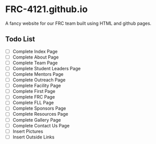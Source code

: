 FRC-4121.github.io
==================
A fancy website for our FRC team built using HTML and github pages.

## Todo List
* [ ] Complete Index Page
* [ ] Complete About Page
* [ ] Complete Team Page
* [ ] Complete Student Leaders Page
* [ ] Complete Mentors Page
* [ ] Complete Outreach Page
* [ ] Complete Facility Page
* [ ] Complete First Page
* [ ] Complete FRC Page
* [ ] Complete FLL Page
* [ ] Complete Sponsors Page
* [ ] Complete Resources Page
* [ ] Complete Gallery Page
* [ ] Complete Contact Us Page
* [ ] Insert Pictures
* [ ] Insert Outside Links
